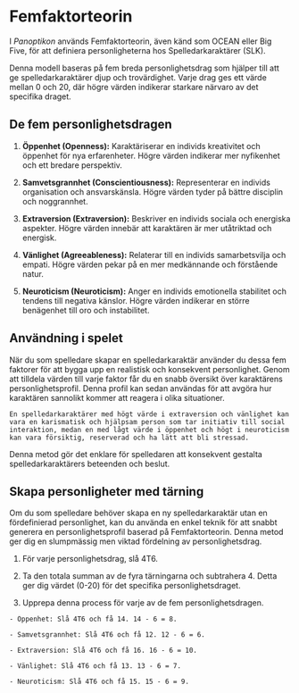 # Femfaktorteorin

I *Panoptikon* används Femfaktorteorin, även känd som OCEAN eller Big Five, för att definiera personligheterna hos Spelledarkaraktärer (SLK).

Denna modell baseras på fem breda personlighetsdrag som hjälper till att ge spelledarkaraktärer djup och trovärdighet. Varje drag ges ett värde mellan 0 och 20, där högre värden indikerar starkare närvaro av det specifika draget.

## De fem personlighetsdragen

1. **Öppenhet (Openness):** Karaktäriserar en individs kreativitet och öppenhet för nya erfarenheter. Högre värden indikerar mer nyfikenhet och ett bredare perspektiv.
   
2. **Samvetsgrannhet (Conscientiousness):** Representerar en individs organisation och ansvarskänsla. Högre värden tyder på bättre disciplin och noggrannhet.
   
3. **Extraversion (Extraversion):** Beskriver en individs sociala och energiska aspekter. Högre värden innebär att karaktären är mer utåtriktad och energisk.
   
4. **Vänlighet (Agreeableness):** Relaterar till en individs samarbetsvilja och empati. Högre värden pekar på en mer medkännande och förstående natur.
   
5. **Neuroticism (Neuroticism):** Anger en individs emotionella stabilitet och tendens till negativa känslor. Högre värden indikerar en större benägenhet till oro och instabilitet.

## Användning i spelet

När du som spelledare skapar en spelledarkaraktär använder du dessa fem faktorer för att bygga upp en realistisk och konsekvent personlighet. Genom att tilldela värden till varje faktor får du en snabb översikt över karaktärens personlighetsprofil. Denna profil kan sedan användas för att avgöra hur karaktären sannolikt kommer att reagera i olika situationer.

```admonish example title="Exempel"
En spelledarkaraktärer med högt värde i extraversion och vänlighet kan vara en karismatisk och hjälpsam person som tar initiativ till social interaktion, medan en med lågt värde i öppenhet och högt i neuroticism kan vara försiktig, reserverad och ha lätt att bli stressad.
```

Denna metod gör det enklare för spelledaren att konsekvent gestalta spelledarkaraktärers beteenden och beslut.

## Skapa personligheter med tärning

Om du som spelledare behöver skapa en ny spelledarkaraktär utan en fördefinierad personlighet, kan du använda en enkel teknik för att snabbt generera en personlighetsprofil baserad på Femfaktorteorin. Denna metod ger dig en slumpmässig men viktad fördelning av personlighetsdrag.

1. För varje personlighetsdrag, slå 4T6.

2. Ta den totala summan av de fyra tärningarna och subtrahera 4. Detta ger dig värdet (0-20) för det specifika personlighetsdraget.

3. Upprepa denna process för varje av de fem personlighetsdragen.

```admonish example title="Exempel på slumpmässig personlighetsprofil"
- Öppenhet: Slå 4T6 och få 14. 14 - 6 = 8.

- Samvetsgrannhet: Slå 4T6 och få 12. 12 - 6 = 6.

- Extraversion: Slå 4T6 och få 16. 16 - 6 = 10.

- Vänlighet: Slå 4T6 och få 13. 13 - 6 = 7.

- Neuroticism: Slå 4T6 och få 15. 15 - 6 = 9.
```


